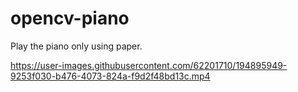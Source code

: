 # opencv-piano
Play the piano only using paper.



https://user-images.githubusercontent.com/62201710/194895949-9253f030-b476-4073-824a-f9d2f48bd13c.mp4

